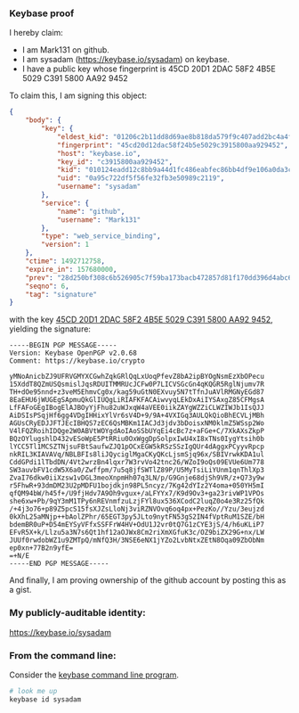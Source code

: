 ### Keybase proof

I hereby claim:

  * I am Mark131 on github.
  * I am sysadam (https://keybase.io/sysadam) on keybase.
  * I have a public key whose fingerprint is 45CD 20D1 2DAC 58F2 4B5E  5029 C391 5800 AA92 9452

To claim this, I am signing this object:

```json
{
    "body": {
        "key": {
            "eldest_kid": "01206c2b11dd8d69ae8b818da579f9c407add2bc4a4fe7b5bf5aa2c7af9acda8d2ae0a",
            "fingerprint": "45cd20d12dac58f24b5e5029c3915800aa929452",
            "host": "keybase.io",
            "key_id": "c3915800aa929452",
            "kid": "010124eadd12c8bb9a44d1fc486eabfec86bb4df9e106a0da3c7c780f84ce118d81c0a",
            "uid": "0a95c722df5f56fe32fb3e50989c2119",
            "username": "sysadam"
        },
        "service": {
            "name": "github",
            "username": "Mark131"
        },
        "type": "web_service_binding",
        "version": 1
    },
    "ctime": 1492712758,
    "expire_in": 157680000,
    "prev": "28d250bf308c6b526905c7f59ba173bacb472857d81f170dd396d4abc6b0dad5",
    "seqno": 6,
    "tag": "signature"
}
```

with the key [45CD 20D1 2DAC 58F2 4B5E  5029 C391 5800 AA92 9452](https://keybase.io/sysadam), yielding the signature:

```
-----BEGIN PGP MESSAGE-----
Version: Keybase OpenPGP v2.0.68
Comment: https://keybase.io/crypto

yMNoAnicbZJ9UFRVGMYXCGwhZqkGRlQqLxUoqPfevZ8bA2ipBYOgNsmEzXbOPecu
15XddT8QZmUSQsmislJqsRDUITMMRUcJCFw0P7LICVSGcGn4qKQGR5RglNjumv7R
TH+dOe95nnd+z3veM5EhmvCg0x/kag59uGtN0EXvuy5N7tTfnJuAVlRMGNyEGd87
8EaEHU6jWUGEgSApmuQkGlIUQgLiRIAFKFACAiwvyqLEkDxAiIYSAxgZ85CFMgsA
LfFAFoGEgIBogElAJBOyYjFhu82uWJxqW4aVEE0iikZAYgWZZiCLWZIWJb1IsQJJ
AiDSIsPSqjHf6gg4VDgIHHixYlVr6sV4D+9/9A+4VXIGq3AULQkQioBhECVLjMBh
AGUsCRyEDJJFTJEcIBHQS7zEC6QsMBKm1IACJd3jdv3bDoisxNM0klmZ5WSsp2Wo
V4lFQZRoihIDQge2W0ABVtWOYgdAoIAoSSbUYqEi4cBc7z+aFGe+C/7XkAXsZkpP
BQzOYlugshlD432vESoWpE5PtRRiu0OxWggDpSolpxIwU4xI8xTNs0IygYtsih0b
lYCC5Tl1MCSZTNjsuFBtSaufwZJQ1pOCxEGW5kRSzSSzIgQUr4dAggxPCyyvRpcp
nkRIL3KIAVAVq/NBLBFIs8liJQyciglMgaCKyQKcLjsmSjq96x/SBIVrwkKDA1ul
CddGPdi1lTbdDN/4Vt2wrzBn4lqxr7W3rvVo42tnc26/WZoI9oQs09EVUe6Um778
SW3auvbFV1cdW5X6a0/Zwffpm/7u5q8jfSWTlZ89P/U5MyTsiLiYUnm1qnThlXp3
ZvaI76dkw0iiXzsw1vDGL3meoXnpmHh07q3LN/p/G9Gnje68djSh9VR/z+Q73y9w
r5FhwR+93dmDM23U2pMDFU1bojdkjn98PL5ncyz/7Kg42dYIz2Y4oma+050YH5mI
qfQM94bW/h45f+/U9fjHdv7A9Oh9vgux+/aLFYYx7/K9d9Ov3+ga23rivWP1VPOs
she6xw+Pb/9qY3mM1TPy6nREVnmfzuLzjFYl8ux536XCodC2luqZ0o4e3Rz25fQk
/+4j3o76+p89Z5pcS15fsXJZsLloNj3viRZNVOvq6oq4px+PezKo//Yzu/3eujzd
0kXhL25aMNjp++bAolZPhr/65EGT3py5JLto9nytFN53gS2IN4fVptRuM1SZE/bH
bdemBR0uP+D54mEYSyVFfxSSFFrW4HV+OdU1J2vr0tQ7G1zCYE3jS/4/h6uKLiP7
EFvR5X+k/Llzu5a3N7s6Qt1hf12aOJWx8Cm2riXmXGfuK3c/OZ9biZX29G+nx/LW
JUUf0rwdobWZ1u9ZMTpQ/mNfQ3H/3NSE6eNX1jYZo2LvbNtxZEtN8Oqa09ZbObNm
ep0xn+77B2n9yfE=
=+N/E
-----END PGP MESSAGE-----

```

And finally, I am proving ownership of the github account by posting this as a gist.

### My publicly-auditable identity:

https://keybase.io/sysadam

### From the command line:

Consider the [keybase command line program](https://keybase.io/download).

```bash
# look me up
keybase id sysadam
```
